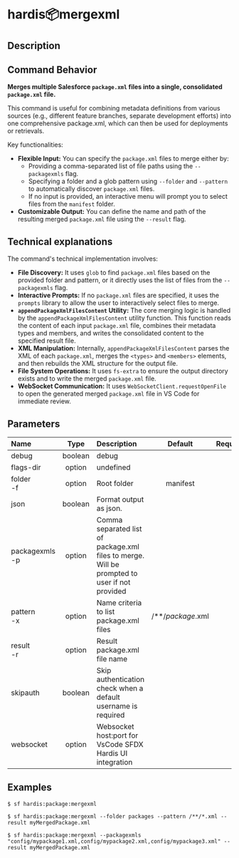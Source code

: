 <!-- This file has been generated with command 'sf hardis:doc:plugin:generate'. Please do not update it manually or it may be overwritten -->
# hardis:package:mergexml

## Description


## Command Behavior

**Merges multiple Salesforce `package.xml` files into a single, consolidated `package.xml` file.**

This command is useful for combining metadata definitions from various sources (e.g., different feature branches, separate development efforts) into one comprehensive package.xml, which can then be used for deployments or retrievals.

Key functionalities:

- **Flexible Input:** You can specify the `package.xml` files to merge either by:
  - Providing a comma-separated list of file paths using the `--packagexmls` flag.
  - Specifying a folder and a glob pattern using `--folder` and `--pattern` to automatically discover `package.xml` files.
  - If no input is provided, an interactive menu will prompt you to select files from the `manifest` folder.
- **Customizable Output:** You can define the name and path of the resulting merged `package.xml` file using the `--result` flag.

## Technical explanations

The command's technical implementation involves:

- **File Discovery:** It uses `glob` to find `package.xml` files based on the provided folder and pattern, or it directly uses the list of files from the `--packagexmls` flag.
- **Interactive Prompts:** If no `package.xml` files are specified, it uses the `prompts` library to allow the user to interactively select files to merge.
- **`appendPackageXmlFilesContent` Utility:** The core merging logic is handled by the `appendPackageXmlFilesContent` utility function. This function reads the content of each input `package.xml` file, combines their metadata types and members, and writes the consolidated content to the specified result file.
- **XML Manipulation:** Internally, `appendPackageXmlFilesContent` parses the XML of each `package.xml`, merges the `<types>` and `<members>` elements, and then rebuilds the XML structure for the output file.
- **File System Operations:** It uses `fs-extra` to ensure the output directory exists and to write the merged `package.xml` file.
- **WebSocket Communication:** It uses `WebSocketClient.requestOpenFile` to open the generated merged `package.xml` file in VS Code for immediate review.


## Parameters

| Name               |  Type   | Description                                                                                  |      Default      | Required | Options |
|:-------------------|:-------:|:---------------------------------------------------------------------------------------------|:-----------------:|:--------:|:-------:|
| debug              | boolean | debug                                                                                        |                   |          |         |
| flags-dir          | option  | undefined                                                                                    |                   |          |         |
| folder<br/>-f      | option  | Root folder                                                                                  |     manifest      |          |         |
| json               | boolean | Format output as json.                                                                       |                   |          |         |
| packagexmls<br/>-p | option  | Comma separated list of package.xml files to merge. Will be prompted to user if not provided |                   |          |         |
| pattern<br/>-x     | option  | Name criteria to list package.xml files                                                      | /**/*package*.xml |          |         |
| result<br/>-r      | option  | Result package.xml file name                                                                 |                   |          |         |
| skipauth           | boolean | Skip authentication check when a default username is required                                |                   |          |         |
| websocket          | option  | Websocket host:port for VsCode SFDX Hardis UI integration                                    |                   |          |         |

## Examples

```shell
$ sf hardis:package:mergexml
```

```shell
$ sf hardis:package:mergexml --folder packages --pattern /**/*.xml --result myMergedPackage.xml
```

```shell
$ sf hardis:package:mergexml --packagexmls "config/mypackage1.xml,config/mypackage2.xml,config/mypackage3.xml" --result myMergedPackage.xml
```


